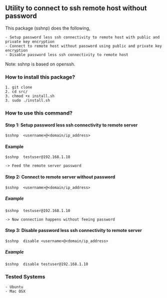 
## Utility to connect to ssh remote host without password


This package (sshnp) does the following,
    
    - Setup password less ssh connectivity to remote host with public and private key encryption
    - Connect to remote host without password using public and private key encryption
    - Disable password less ssh connectivity to remote host   

Note: sshnp is based on openssh.

### How to install this package?

    1. git clone
    2. cd src/
    3. chmod +x install.sh
    3. sudo ./install.sh

### How to use this command?

#### Step 1: Setup password less ssh connectivity to remote server

    $sshnp  <username>@<domain/ip_address>
    
#### Example
    
    $sshnp  testuser@192.168.1.10
    
    -> Feed the remote server password 

#### Step 2: Connect to remote server without password 

    $sshnp  <username>@<domain/ip_address>
    
##### Example
    
    $sshnp  testuser@192.168.1.10
    
    -> Now connection happens without feeing password

#### Step 3: Disable password less ssh connectivity to remote server

    $sshnp  disable <username>@<domain/ip_address>
    
##### Example
    
    $sshnp  disable testuser@192.168.1.10
 

### Tested Systems

    - Ubuntu
    - Mac OSX
